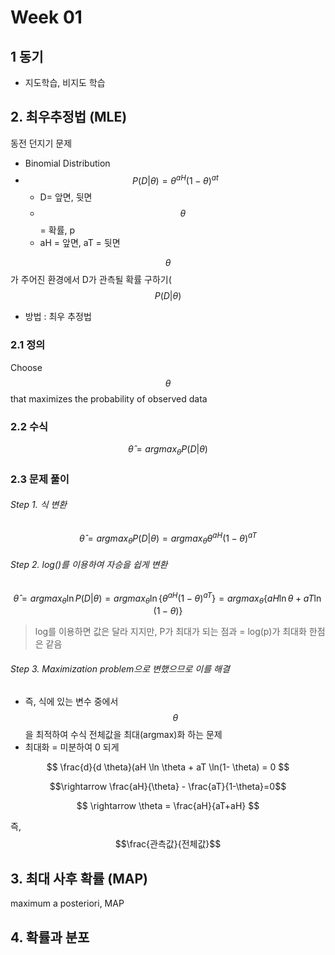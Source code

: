 # Week 01 

## 1 동기 

- 지도학습, 비지도 학습

## 2. 최우추정법 (MLE)

동전 던지기 문제 
- Binomial Distribution 
- $$P(D|\theta) = \theta^{aH}(1-\theta)^{at}$$
    - D= 앞면, 뒷면
    - $$\theta$$ = 확률, p 
    - aH = 앞면, aT = 뒷면 

$$\theta$$가 주어진 환경에서 D가 관측될 확률 구하기($$P(D|\theta)$$
- 방법 : 최우 추정법 


### 2.1 정의 
Choose $$\theta$$ that maximizes the probability of observed data 

### 2.2 수식
$$ \hat\theta = argmax_\theta P(D|\theta)   $$

### 2.3 문제 풀이 
###### Step 1. 식 변환 
$$ \hat\theta = argmax_\theta P(D|\theta) = argmax_\theta\theta^{aH}(1- \theta)^{aT}   $$

###### Step 2. log()를 이용하여 자승을 쉽게 변환 

$$ \hat\theta = argmax_\theta \ln P(D|\theta) = argmax_\theta \ln \{\theta^{aH}(1- \theta)^{aT}\}   = argmax_\theta \{aH \ln \theta + aT \ln(1- \theta)\} $$

> log를 이용하면 값은 달라 지지만, P가 최대가 되는 점과 = log(p)가 최대화 한점은 같음 

###### Step 3. Maximization problem으로 변했으므로 이를 해결
- 즉, 식에 있는 변수 중에서 $$\theta$$을 최적하여 수식 전체값을 최대(argmax)화 하는 문제
- 최대화 = 미분하여  0 되게 

$$ \frac{d}{d \theta}(aH \ln \theta + aT \ln(1- \theta) = 0 $$

$$\rightarrow \frac{aH}{\theta} - \frac{aT}{1-\theta}=0$$

$$ \rightarrow \theta = \frac{aH}{aT+aH} $$

즉, $$\frac{관측값}{전체값}$$

## 3. 최대 사후 확률 (MAP)
maximum a posteriori, MAP

## 4. 확률과 분포 